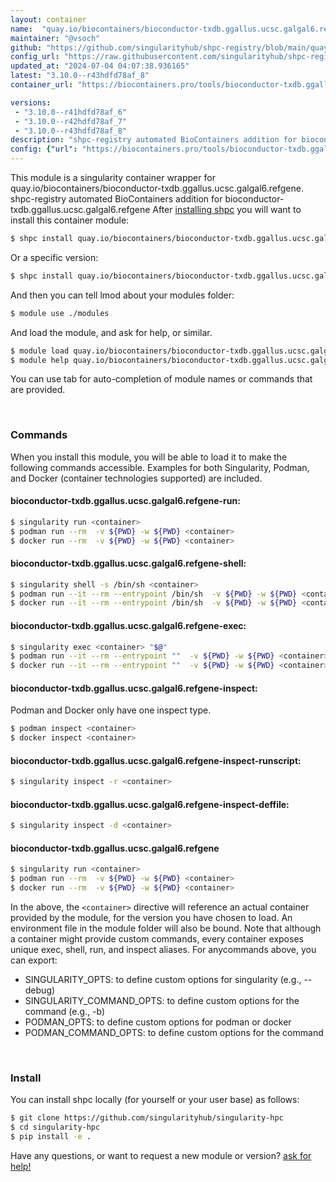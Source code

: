 ```yaml
---
layout: container
name:  "quay.io/biocontainers/bioconductor-txdb.ggallus.ucsc.galgal6.refgene"
maintainer: "@vsoch"
github: "https://github.com/singularityhub/shpc-registry/blob/main/quay.io/biocontainers/bioconductor-txdb.ggallus.ucsc.galgal6.refgene/container.yaml"
config_url: "https://raw.githubusercontent.com/singularityhub/shpc-registry/main/quay.io/biocontainers/bioconductor-txdb.ggallus.ucsc.galgal6.refgene/container.yaml"
updated_at: "2024-07-04 04:07:38.936165"
latest: "3.10.0--r43hdfd78af_8"
container_url: "https://biocontainers.pro/tools/bioconductor-txdb.ggallus.ucsc.galgal6.refgene"

versions:
 - "3.10.0--r41hdfd78af_6"
 - "3.10.0--r42hdfd78af_7"
 - "3.10.0--r43hdfd78af_8"
description: "shpc-registry automated BioContainers addition for bioconductor-txdb.ggallus.ucsc.galgal6.refgene"
config: {"url": "https://biocontainers.pro/tools/bioconductor-txdb.ggallus.ucsc.galgal6.refgene", "maintainer": "@vsoch", "description": "shpc-registry automated BioContainers addition for bioconductor-txdb.ggallus.ucsc.galgal6.refgene", "latest": {"3.10.0--r43hdfd78af_8": "sha256:3cd94149f3514ff92e7265040b07a5deb7ba41b690370a5a1495abe1a0307f50"}, "tags": {"3.10.0--r41hdfd78af_6": "sha256:757cc33d4282dd5b584d333a3a0176a41aafd02b0706b4b972e38214a88f1d98", "3.10.0--r42hdfd78af_7": "sha256:d0b0f94140c638abd5680fc048bf3b75e60ba9f27e0814531e26f1d4467e2f96", "3.10.0--r43hdfd78af_8": "sha256:3cd94149f3514ff92e7265040b07a5deb7ba41b690370a5a1495abe1a0307f50"}, "docker": "quay.io/biocontainers/bioconductor-txdb.ggallus.ucsc.galgal6.refgene"}
---
```


This module is a singularity container wrapper for quay.io/biocontainers/bioconductor-txdb.ggallus.ucsc.galgal6.refgene.
shpc-registry automated BioContainers addition for bioconductor-txdb.ggallus.ucsc.galgal6.refgene
After [installing shpc](#install) you will want to install this container module:


```bash
$ shpc install quay.io/biocontainers/bioconductor-txdb.ggallus.ucsc.galgal6.refgene
```

Or a specific version:

```bash
$ shpc install quay.io/biocontainers/bioconductor-txdb.ggallus.ucsc.galgal6.refgene:3.10.0--r43hdfd78af_8
```

And then you can tell lmod about your modules folder:

```bash
$ module use ./modules
```

And load the module, and ask for help, or similar.

```bash
$ module load quay.io/biocontainers/bioconductor-txdb.ggallus.ucsc.galgal6.refgene/3.10.0--r43hdfd78af_8
$ module help quay.io/biocontainers/bioconductor-txdb.ggallus.ucsc.galgal6.refgene/3.10.0--r43hdfd78af_8
```

You can use tab for auto-completion of module names or commands that are provided.

<br>

### Commands

When you install this module, you will be able to load it to make the following commands accessible.
Examples for both Singularity, Podman, and Docker (container technologies supported) are included.

#### bioconductor-txdb.ggallus.ucsc.galgal6.refgene-run:

```bash
$ singularity run <container>
$ podman run --rm  -v ${PWD} -w ${PWD} <container>
$ docker run --rm  -v ${PWD} -w ${PWD} <container>
```

#### bioconductor-txdb.ggallus.ucsc.galgal6.refgene-shell:

```bash
$ singularity shell -s /bin/sh <container>
$ podman run --it --rm --entrypoint /bin/sh  -v ${PWD} -w ${PWD} <container>
$ docker run --it --rm --entrypoint /bin/sh  -v ${PWD} -w ${PWD} <container>
```

#### bioconductor-txdb.ggallus.ucsc.galgal6.refgene-exec:

```bash
$ singularity exec <container> "$@"
$ podman run --it --rm --entrypoint ""  -v ${PWD} -w ${PWD} <container> "$@"
$ docker run --it --rm --entrypoint ""  -v ${PWD} -w ${PWD} <container> "$@"
```

#### bioconductor-txdb.ggallus.ucsc.galgal6.refgene-inspect:

Podman and Docker only have one inspect type.

```bash
$ podman inspect <container>
$ docker inspect <container>
```

#### bioconductor-txdb.ggallus.ucsc.galgal6.refgene-inspect-runscript:

```bash
$ singularity inspect -r <container>
```

#### bioconductor-txdb.ggallus.ucsc.galgal6.refgene-inspect-deffile:

```bash
$ singularity inspect -d <container>
```



#### bioconductor-txdb.ggallus.ucsc.galgal6.refgene

```bash
$ singularity run <container>
$ podman run --rm  -v ${PWD} -w ${PWD} <container>
$ docker run --rm  -v ${PWD} -w ${PWD} <container>
```


In the above, the `<container>` directive will reference an actual container provided
by the module, for the version you have chosen to load. An environment file in the
module folder will also be bound. Note that although a container
might provide custom commands, every container exposes unique exec, shell, run, and
inspect aliases. For anycommands above, you can export:

 - SINGULARITY_OPTS: to define custom options for singularity (e.g., --debug)
 - SINGULARITY_COMMAND_OPTS: to define custom options for the command (e.g., -b)
 - PODMAN_OPTS: to define custom options for podman or docker
 - PODMAN_COMMAND_OPTS: to define custom options for the command

<br>

### Install

You can install shpc locally (for yourself or your user base) as follows:

```bash
$ git clone https://github.com/singularityhub/singularity-hpc
$ cd singularity-hpc
$ pip install -e .
```

Have any questions, or want to request a new module or version? [ask for help!](https://github.com/singularityhub/singularity-hpc/issues)
